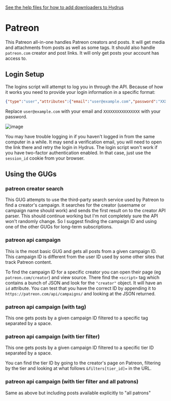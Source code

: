 [See the help files for how to add downloaders to Hydrus](https://hydrusnetwork.github.io/hydrus/help/adding_new_downloaders.html)

# Patreon

This Patreon all-in-one handles Patreon creators and posts. It will get media and attachments from posts as well as some tags. It should also handle `patreon.com` creator and post links. It will only get posts your account has access to.

## Login Setup

The logins script will attempt to log you in through the API. Because of how it works you need to provide your login information in a specific format:

```json
{"type":"user","attributes":{"email":"user@example.com","password":"XXXXXXXXXXXXXXXX"}}
```

Replace `user@example.com` with your email and `XXXXXXXXXXXXXXXX` with your password. 

![image](https://user-images.githubusercontent.com/1300395/100398049-84c54f00-3012-11eb-961d-37f22aff48ec.png)

You may have trouble logging in if you haven't logged in from the same computer in a while. It may send a verification email, you will need to open the link there and retry the login in Hydrus. The login script won't work if you have two-factor authentication enabled. In that case, just use the `session_id` cookie from your browser. 

## Using the GUGs

### patreon creator search

This GUG attempts to use the third-party search service used by Patreon to find a creator's campaign. It searches for the creator (username or campaign name should work) and sends the first result on to the creator API parser. This should continue working but I'm not completely sure the API won't randomly change. So I suggest finding the campaign ID and using one of the other GUGs for long-term subscriptions.

### patreon api campaign

This is the most basic GUG and gets all posts from a given campaign ID. This campaign ID is different from the user ID used by some other sites that track Patreon content.

To find the campaign ID for a specific creator you can open their page (eg `patreon.com/creator`) and view source. There find the `<script>` tag which contains a bunch of JSON and look for the `"creator"` object. It will have an `id` attribute. You can test that you have the correct ID by appending it to `https://patreon.com/api/campaigns/` and looking at the JSON returned. 

### patreon api campaign (with tag)

This one gets posts by a given campaign ID filtered to a specific tag separated by a space.

### patreon api campaign (with tier filter)

This one gets posts by a given campaign ID filtered to a specific tier ID separated by a space.

You can find the tier ID by going to the creator's page on Patreon, filtering by the tier and looking at what follows `&filters[tier_id]=` in the URL.

### patreon api campaign (with tier filter and all patrons)

Same as above but including posts available explicitly to "all patrons"
